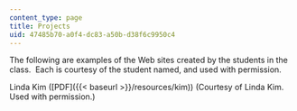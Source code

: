 ```yaml
---
content_type: page
title: Projects
uid: 47485b70-a0f4-dc83-a50b-d38f6c9950c4
---
```


The following are examples of the Web sites created by the students in the class.  Each is courtesy of the student named, and used with permission.

Linda Kim ([PDF]({{< baseurl >}}/resources/kim)) (Courtesy of Linda Kim. Used with permission.)